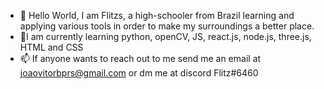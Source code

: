 - 👀 Hello World, I am Flitzs, a high-schooler from Brazil learning and applying 
various tools in order to make my surroundings a better place.
- 🌱I am currently learning python, openCV, JS, react.js, node.js, three.js, HTML and CSS
- 📫 If anyone wants to reach out to me send me an email at joaovitorbprs@gmail.com or dm me at discord Flitz#6460


<!---
Flitzs/Flitzs is a ✨ special ✨ repository because its `README.md` (this file) appears on your GitHub profile.
You can click the Preview link to take a look at your changes.
--->
